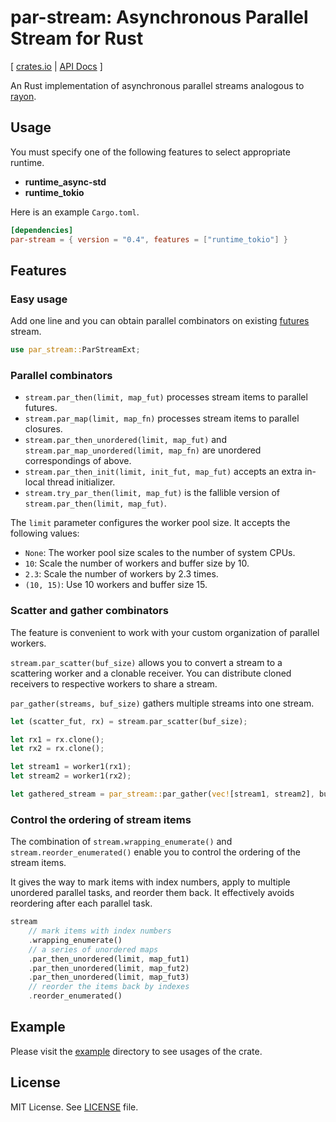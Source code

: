 # par-stream: Asynchronous Parallel Stream for Rust

\[ [crates.io](https://crates.io/crates/par-stream) | [API Docs](https://docs.rs/par-stream/) \]

An Rust implementation of asynchronous parallel streams analogous to [rayon](https://github.com/rayon-rs/rayon).

## Usage

You must specify one of the following features to select appropriate runtime.

- **runtime_async-std**
- **runtime_tokio**

Here is an example `Cargo.toml`.

```toml
[dependencies]
par-stream = { version = "0.4", features = ["runtime_tokio"] }
```

## Features

### Easy usage

Add one line and you can obtain parallel combinators on existing [futures]((https://github.com/rust-lang/futures-rs)) stream.

```rust
use par_stream::ParStreamExt;
```

### Parallel combinators

- `stream.par_then(limit, map_fut)` processes stream items to parallel futures.
- `stream.par_map(limit, map_fn)` processes stream items to parallel closures.
- `stream.par_then_unordered(limit, map_fut)` and `stream.par_map_unordered(limit, map_fn)` are unordered correspondings of above.
- `stream.par_then_init(limit, init_fut, map_fut)` accepts an extra in-local thread initializer.
- `stream.try_par_then(limit, map_fut)` is the fallible version of `stream.par_then(limit, map_fut)`.

The `limit` parameter configures the worker pool size. It accepts the following values:

- `None`: The worker pool size scales to the number of system CPUs.
- `10`: Scale the number of workers and buffer size by 10.
- `2.3`: Scale the number of workers by 2.3 times.
- `(10, 15)`: Use 10 workers and buffer size 15.

### Scatter and gather combinators

The feature is convenient to work with your custom organization of parallel workers.

`stream.par_scatter(buf_size)` allows you to convert a stream to a scattering worker and a clonable receiver.
You can distribute cloned receivers to respective workers to share a stream.

`par_gather(streams, buf_size)` gathers multiple streams into one stream.

```rust
let (scatter_fut, rx) = stream.par_scatter(buf_size);

let rx1 = rx.clone();
let rx2 = rx.clone();

let stream1 = worker1(rx1);
let stream2 = worker1(rx2);

let gathered_stream = par_stream::par_gather(vec![stream1, stream2], buf_size);
```

### Control the ordering of stream items

The combination of `stream.wrapping_enumerate()` and `stream.reorder_enumerated()`
enable you to control the ordering of the stream items.

It gives the way to mark items with index numbers, apply to multiple unordered parallel tasks,
and reorder them back. It effectively avoids reordering after each parallel task.

```rust
stream
    // mark items with index numbers
    .wrapping_enumerate()
    // a series of unordered maps
    .par_then_unordered(limit, map_fut1)
    .par_then_unordered(limit, map_fut2)
    .par_then_unordered(limit, map_fut3)
    // reorder the items back by indexes
    .reorder_enumerated()
```

## Example

Please visit the [example](example) directory to see usages of the crate.

## License

MIT License. See [LICENSE](LICENSE.txt) file.
